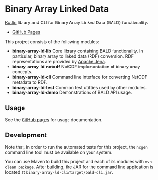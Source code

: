 # Binary Array Linked Data

[Kotlin](https://kotlinlang.org/) library and CLI for Binary Array Linked Data (BALD) functionality.
* [GitHub Pages](https://binary-array-ld.github.io/net.binary_array_ld.bald/)

This project consists of the following modules:
* **binary-array-ld-lib** Core library containing BALD functionality. In particular, binary array to linked data (RDF) conversion.
RDF representations are provided by [Apache Jena](https://jena.apache.org/).
* **binary-array-ld-netcdf** NetCDF implementation of binary array concepts.
* **binary-array-ld-cli** Command line interface for converting NetCDF metadata to RDF.
* **binary-array-ld-test** Common test utilities used by other modules.
* **binary-array-ld-demo** Demonstrations of BALD API usage.

## Usage

See the [GitHub pages](https://binary-array-ld.github.io/net.binary_array_ld.bald/usage.html) for usage documentation.

## Development

Note that, in order to run the automated tests for this project,
the `ncgen` command line tool must be available on your system.

You can use Maven to build this project and each of its modules with `mvn clean package`.
After building, the JAR for the command line application is located at `binary-array-ld-cli/target/bald-cli.jar`.
